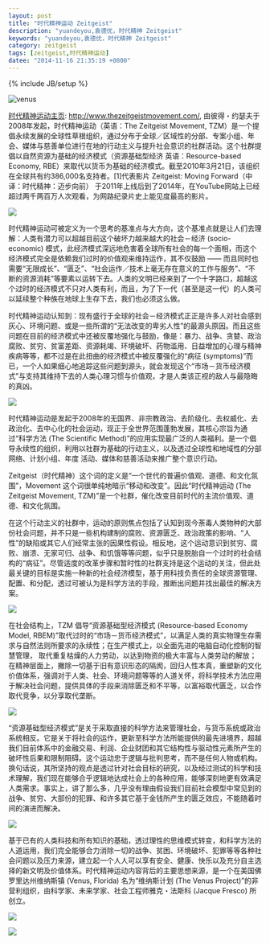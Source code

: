```yaml
---
layout: post
title: "时代精神运动 Zeitgeist"
description: "yuandeyou,袁德优，时代精神 Zeitgeist"
keywords: "yuandeyou,袁德优，时代精神 Zeitgeist"
category: zeitgeist
tags: [zeitgeist,时代精神运动]
datee: "2014-11-16 21:35:19 +0800"
---
```

{% include JB/setup %}

![venus](http://thevenusproject.com/images/hdslides/homepage/cities02.jpg.pagespeed.ce.CDyFLYu9HS.jpg)

<!-- more -->

[时代精神运动主页](http://www.thezeitgeistmovement.com/): http://www.thezeitgeistmovement.com/, 由彼得・约瑟夫于2008年发起，时代精神运动（英语：The Zeitgeist Movement, TZM）是一个提倡永续发展的全球性草根组织，通过分布于全球／区域性的分部、专案小组、年会、媒体与慈善单位进行在地的行动主义与提升社会意识的社群活动。这个社群提倡以自然资源为基础的经济模式（资源基础型经济 英语：Resource-based Economy, RBE）来取代以货币为基础的经济模式。截至2010年3月21日，该组织在全球共有约386,000名支持者。[1]代表影片 Zeitgeist: Moving Forward（中译：时代精神：迈步向前） 于2011年上线后到了2014年，在YouTube网站上已经超过两千两百万人次观看，为网路纪录片史上能见度最高的影片。

![](http://www.thevenusproject.com/images/hdslides/cities_in_the_sea/seacity03.jpg)

时代精神运动可被定义为一个思考的基准点与大方向，这个基准点就是让人们去理解：人类有潜力可以超越目前这个破坏力越来越大的社会－经济 (socio-economic) 模式，此经济模式深远地危害着全球所有社会的每一个面相，而这个经济模式完全是依赖我们过时的价值观来维持运作，其不仅鼓励 —— 而且同时也需要“无限成长”、“匮乏”、“社会运作／技术上毫无存在意义的工作与服务”、“不断的资源消耗”等要素以运转下去。人类的文明已经来到了一个十字路口，超越这个过时的经济模式不只对人类有利，而且，为了下一代（甚至是这一代）的人类可以延续整个种族在地球上生存下去，我们也必须这么做。

时代精神运动认知到：现有盛行于全球的社会－经济模式正正是许多人对社会感到灰心、环境问题、或是一些所谓的“无法改变的卑劣人性”的最源头原因。而且这些问题在目前的经济模式中还被反覆地强化与鼓励，像是：暴力、战争、贪婪、政治腐败、贫穷、贫富差距、资源耗竭、环境破坏、药物滥用、日益增加的心理与精神疾病等等，都不过是在此扭曲的经济模式中被反覆强化的“病征 (symptoms)”而已，一个人如果细心地追踪这些问题到源头，就会发现这个“市场－货币经济模式”与支持其维持下去的人类心理习惯与价值观，才是人类该正视的敌人与最隐晦的真凶。

![](http://www.thevenusproject.com/images/hdslides/city_systems/xcities13.jpg.pagespeed.ic.bM89vY8ID4.jpg)

时代精神运动是发起于2008年的无国界、非宗教政治、去阶级化、去权威化、去政治化、去中心化的社会运动，现正于全世界范围蓬勃发展，其核心宗旨为通过“科学方法 (The Scientific Method)”的应用实现最广泛的人类福利。是一个倡导永续性的组织，利用以社群为基础的行动主义，以及透过全球性和地域性的分部网络、计划小组、年度 活动、媒体和慈善活动来推广整个意识行动。

Zeitgeist（时代精神）这个词的定义是“一个世代的普遍价值观、道德、和文化氛围”，Movement 这个词很单纯地暗示“移动和改变”。因此“时代精神运动 (The Zeitgeist Movement, TZM)”是一个社群，催化改变目前时代的主流价值观、道德、和文化氛围。

在这个行动主义的社群中，运动的原则焦点包括了认知到现今荼毒人类物种的大部份社会问题，并不只是一些机构建制的腐败、资源匮乏、政治政策的影响、“人性”的缺陷或其它人们经常主张的因果性假设。相反地，这个运动意识到贫穷、腐败、崩溃、无家可归、战争、和饥饿等等问题，似乎只是脱胎自一个过时的社会结构的“病征”。尽管适度的改革步骤和暂时性的社群支持是这个运动的关注，但此处最关键的目标是实施一种新的社会经济模型，基于用科技负责任的全球资源管理、配置、和分配，透过可被认为是科学方法的手段，推断出问题并找出最佳的解决方案。

![](http://thevenusproject.com/images/hdslides/homepage/xseacity10.jpg.pagespeed.ic.QNsGP2gr5L.jpg)

在社会结构上，TZM 倡导“资源基础型经济模式 (Resource-based Economy Model, RBEM)”取代过时的“市场－货币经济模式”，以满足人类的真实物理生存需求与自然法则所要求的永续性；在生产模式上，以全面先进的电脑自动化控制的智慧管理， 取代重复枯燥的­人力劳动，以达到物资的极大丰富与人类劳动的解放；在精神层面上，撇除一切基于旧有意识形态的隔阂，回归人性本真，重塑新的文化 价值体系，强调对于人类、社会、环境问题等等的人道关怀，将科学技术方法应用于解决社会问题，提供具体的手段来消除匮乏和不平等，以富裕取代匮乏，以合作取代竞争，以分享取代垄断。

![](http://www.thevenusproject.com/images/hdslides/city_systems/xcities05.jpg.pagespeed.ic.Uis00Auc2l.jpg)

“资源基础型经济模式”是关于采取直接的科学方法来管理社会，与货币系统或政治系统相反。它是关于将社会的运作，更新至科学方法所能提供的最先进境界，超越我们目前体系中的金融交易、利润、企业财团和其它结构性与驱动性元素所产生的破坏性后果和限制阻碍。这个运动忠于逻辑与批判思考，而不是任何人物或机构。换句话说，其所坚持的观点是透过针对社会目标的研究，以及经过测试的科学和技术理解，我们现在能够合乎逻辑地达成社会上的各种应用，能够深刻地更有效满足人类需求。事实上，讲了那么多，几乎没有理由假设我们目前社会模型中常见到的战争、贫穷、大部份的犯罪、和许多其它基于金钱所产生的匮乏效应，不能随着时间的演进而解决。

![](http://thevenusproject.com/images/hdslides/city_systems/cities20p.jpg.pagespeed.ce.y9BkG_SLQx.jpg)

基于已有的人类科技和所有知识的基础，透过理性的思维模式转变，和科学方法的人道运用，我们完全能够合力消除一切的战争、贫困、环境破坏、犯罪等等各种社 会问题以及压力来源，建立起一个人人可以享有安全、健康、快乐以及充分自主选择的新文明及价值体系。时代精神运动内容背后的主要思想来源，是一个在美国佛罗里达州维纳斯镇 (Venus, Florida) 名为“维纳斯计划 (The Venus Project)”的非营利组织，由科学家、未来学家、社会工程师雅克・法斯科 (Jacque Fresco) 所创立。

![](http://www.thevenusproject.com/images/hdslides/city_systems/xcities06.jpg.pagespeed.ic.htiL1kUbHM.jpg)

![](http://www.thevenusproject.com/images/hdslides/energy/xenergy02.jpg.pagespeed.ic.T-172XBeBc.jpg)
